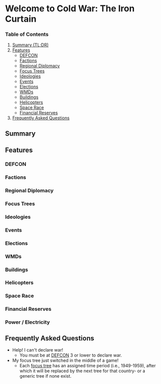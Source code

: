 # Welcome to Cold War: The Iron Curtain

### Table of Contents
1. [Summary (TL;DR)](#summary)
2. [Features](#features)
   - [DEFCON](#defcon)
   - [Factions](#factions)
   - [Regional Diplomacy](#regional-diplomacy)
   - [Focus Trees](#focus-trees)
   - [Ideologies](#ideologies)
   - [Events](#events)
   - [Elections](#elections)
   - [WMDs](#wmds)
   - [Buildings](#buildings)
   - [Helicopters](#helicopters)
   - [Space Race](#space-race)
   - [Financial Reserves](#financial-reserves)
3. [Frequently Asked Questions](#frequently-asked-questions)

## Summary

## Features

### DEFCON

### Factions

### Regional Diplomacy

### Focus Trees

### Ideologies

### Events

### Elections

### WMDs

### Buildings

### Helicopters

### Space Race

### Financial Reserves

### Power / Electricity

## Frequently Asked Questions
- Help! I can't declare war!
  - You must be at [DEFCON](#defcon) 3 or lower to declare war.
- My focus tree just switched in the middle of a game!
  - Each [focus tree](#focus-trees) has an assigned time period (i.e., 1949-1959), after which it will be replaced by the next tree for that country- or a generic tree if none exist.
